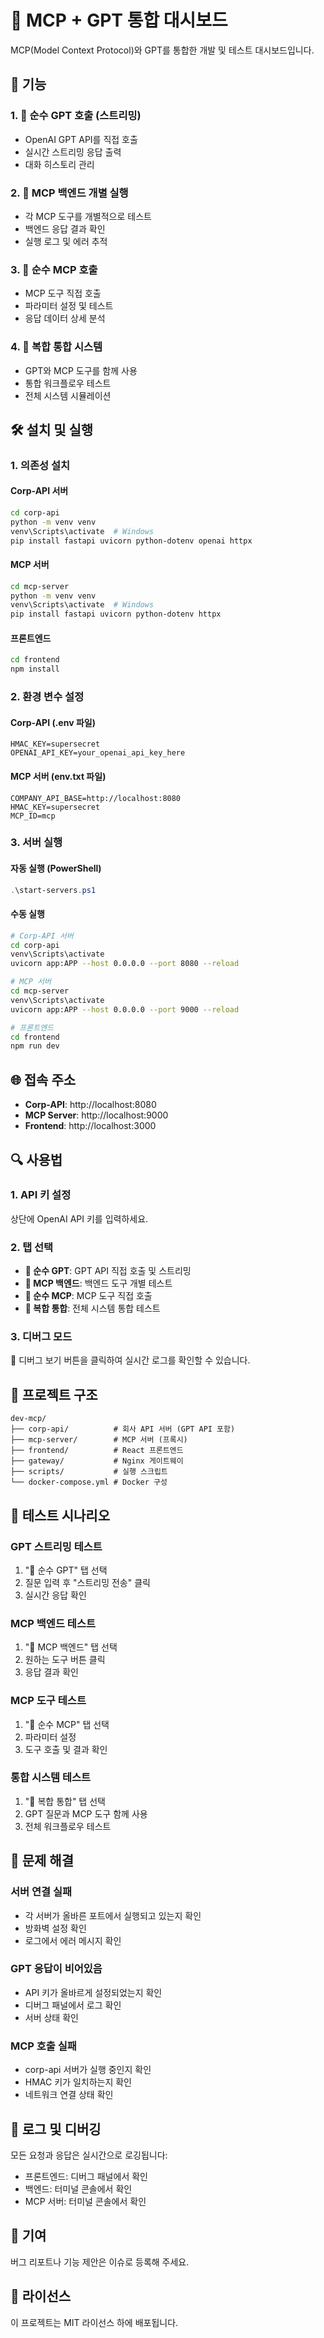 # 🤖 MCP + GPT 통합 대시보드

MCP(Model Context Protocol)와 GPT를 통합한 개발 및 테스트 대시보드입니다.

## 🚀 기능

### 1. 🤖 순수 GPT 호출 (스트리밍)
- OpenAI GPT API를 직접 호출
- 실시간 스트리밍 응답 출력
- 대화 히스토리 관리

### 2. 🔧 MCP 백엔드 개별 실행
- 각 MCP 도구를 개별적으로 테스트
- 백엔드 응답 결과 확인
- 실행 로그 및 에러 추적

### 3. 🔧 순수 MCP 호출
- MCP 도구 직접 호출
- 파라미터 설정 및 테스트
- 응답 데이터 상세 분석

### 4. 🚀 복합 통합 시스템
- GPT와 MCP 도구를 함께 사용
- 통합 워크플로우 테스트
- 전체 시스템 시뮬레이션

## 🛠️ 설치 및 실행

### 1. 의존성 설치

#### Corp-API 서버
```bash
cd corp-api
python -m venv venv
venv\Scripts\activate  # Windows
pip install fastapi uvicorn python-dotenv openai httpx
```

#### MCP 서버
```bash
cd mcp-server
python -m venv venv
venv\Scripts\activate  # Windows
pip install fastapi uvicorn python-dotenv httpx
```

#### 프론트엔드
```bash
cd frontend
npm install
```

### 2. 환경 변수 설정

#### Corp-API (.env 파일)
```env
HMAC_KEY=supersecret
OPENAI_API_KEY=your_openai_api_key_here
```

#### MCP 서버 (env.txt 파일)
```env
COMPANY_API_BASE=http://localhost:8080
HMAC_KEY=supersecret
MCP_ID=mcp
```

### 3. 서버 실행

#### 자동 실행 (PowerShell)
```powershell
.\start-servers.ps1
```

#### 수동 실행
```bash
# Corp-API 서버
cd corp-api
venv\Scripts\activate
uvicorn app:APP --host 0.0.0.0 --port 8080 --reload

# MCP 서버
cd mcp-server
venv\Scripts\activate
uvicorn app:APP --host 0.0.0.0 --port 9000 --reload

# 프론트엔드
cd frontend
npm run dev
```

## 🌐 접속 주소

- **Corp-API**: http://localhost:8080
- **MCP Server**: http://localhost:9000
- **Frontend**: http://localhost:3000

## 🔍 사용법

### 1. API 키 설정
상단에 OpenAI API 키를 입력하세요.

### 2. 탭 선택
- **🤖 순수 GPT**: GPT API 직접 호출 및 스트리밍
- **🔧 MCP 백엔드**: 백엔드 도구 개별 테스트
- **🔧 순수 MCP**: MCP 도구 직접 호출
- **🚀 복합 통합**: 전체 시스템 통합 테스트

### 3. 디버그 모드
🐛 디버그 보기 버튼을 클릭하여 실시간 로그를 확인할 수 있습니다.

## 📁 프로젝트 구조

```
dev-mcp/
├── corp-api/          # 회사 API 서버 (GPT API 포함)
├── mcp-server/        # MCP 서버 (프록시)
├── frontend/          # React 프론트엔드
├── gateway/           # Nginx 게이트웨이
├── scripts/           # 실행 스크립트
└── docker-compose.yml # Docker 구성
```

## 🧪 테스트 시나리오

### GPT 스트리밍 테스트
1. "🤖 순수 GPT" 탭 선택
2. 질문 입력 후 "스트리밍 전송" 클릭
3. 실시간 응답 확인

### MCP 백엔드 테스트
1. "🔧 MCP 백엔드" 탭 선택
2. 원하는 도구 버튼 클릭
3. 응답 결과 확인

### MCP 도구 테스트
1. "🔧 순수 MCP" 탭 선택
2. 파라미터 설정
3. 도구 호출 및 결과 확인

### 통합 시스템 테스트
1. "🚀 복합 통합" 탭 선택
2. GPT 질문과 MCP 도구 함께 사용
3. 전체 워크플로우 테스트

## 🔧 문제 해결

### 서버 연결 실패
- 각 서버가 올바른 포트에서 실행되고 있는지 확인
- 방화벽 설정 확인
- 로그에서 에러 메시지 확인

### GPT 응답이 비어있음
- API 키가 올바르게 설정되었는지 확인
- 디버그 패널에서 로그 확인
- 서버 상태 확인

### MCP 호출 실패
- corp-api 서버가 실행 중인지 확인
- HMAC 키가 일치하는지 확인
- 네트워크 연결 상태 확인

## 📝 로그 및 디버깅

모든 요청과 응답은 실시간으로 로깅됩니다:
- 프론트엔드: 디버그 패널에서 확인
- 백엔드: 터미널 콘솔에서 확인
- MCP 서버: 터미널 콘솔에서 확인

## 🤝 기여

버그 리포트나 기능 제안은 이슈로 등록해 주세요.

## 📄 라이선스

이 프로젝트는 MIT 라이선스 하에 배포됩니다.